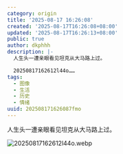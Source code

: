 ```yaml
---
category: origin
title: '2025-08-17 16:26:08'
created: '2025-08-17T16:26:08+08:00'
updated: '2025-08-17T16:26:13+08:00'
public: true
author: dkphhh
description: |-
  人生头一遭亲眼看见坦克从大马路上过。

  20250817162612l44o……
tags:
  - 图像
  - 生活
  - 历史
  - 情绪
uuid: 202508171626087fmo
---
```


人生头一遭亲眼看见坦克从大马路上过。

![20250817162612l44o.webp](https://img.dkphhh.me/20250817162612l44o.webp)
